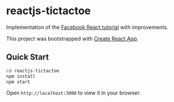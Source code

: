 # reactjs-tictactoe

Implementation of the [Facebook React tutorial](https://github.com/facebook/react/blob/8eb7068364ce9e51450dc175e3c5d8da37accd8c/docs/tutorial/tutorial.md) with improvements.

This project was bootstrapped with [Create React App](https://github.com/facebookincubator/create-react-app).

## Quick Start
```sh
cd reactjs-tictactoe
npm install
npm start
```
Open `http://localhost:3000` to view it in your browser.
